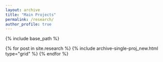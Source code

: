 ```yaml
---
layout: archive
title: "Main Projects"
permalink: /research/
author_profile: true
---
```

{% include base_path %}

<div class="grid">
  <div class="wrapper">
    {% for post in site.research %}
      {% include archive-single-proj_new.html type="grid" %}
    {% endfor %}
  </div>
</div>
